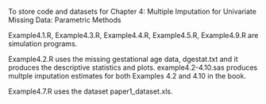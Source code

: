 To store code and datasets for Chapter 4: Multiple Imputation for Univariate Missing Data: Parametric Methods

Example4.1.R, Example4.3.R, Example4.4.R, Example4.5.R, Example4.9.R are simulation programs.

Example4.2.R uses the missing gestational age data, dgestat.txt and it produces the descriptive statistics and plots. example4.2-4.10.sas produces multple imputation estimates for both Examples 4.2 and 4.10 in the book.

Example4.7.R uses the dataset paper1_dataset.xls.

